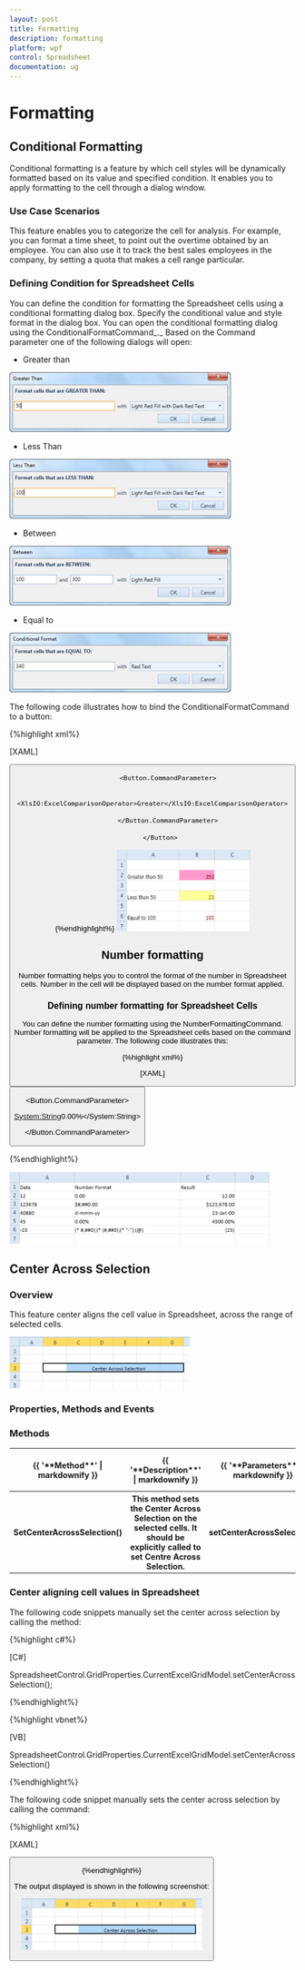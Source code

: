 ```yaml
---
layout: post
title: Formatting
description: formatting
platform: wpf
control: Spreadsheet
documentation: ug
---
```


# Formatting

## Conditional Formatting 

Conditional formatting is a feature by which cell styles will be dynamically formatted based on its value and specified condition. It enables you to apply formatting to the cell through a dialog window. 



### Use Case Scenarios 

This feature enables you to categorize the cell for analysis.  For example, you can format a time sheet, to point out the overtime obtained by an employee. You can also use it to track the best sales employees in the company, by setting a quota that makes a cell range particular.



### Defining Condition for Spreadsheet Cells

You can define the condition for formatting the Spreadsheet cells using a conditional formatting dialog box. Specify the conditional value and style format in the dialog box. You can open the conditional formatting dialog using the ConditionalFormatCommand_._ Based on the Command parameter one of the following dialogs will open:



* Greater than



![](Formatting_images/Formatting_img1.png)





* Less Than



![](Formatting_images/Formatting_img2.png)





* Between



![](Formatting_images/Formatting_img3.png)





* Equal to 



![](Formatting_images/Formatting_img4.png)





The following code illustrates how to bind the ConditionalFormatCommand to a button: 

{%highlight xml%}

[XAML]



<Button Command="{Binding Path=ConditionalFormatCommand}">

            <Button.CommandParameter>

                <XlsIO:ExcelComparisonOperator>Greater</XlsIO:ExcelComparisonOperator>

            </Button.CommandParameter>

        </Button>


{%endhighlight%}
![](Formatting_images/Formatting_img5.png)





## Number formatting

Number formatting helps you to control the format of the number in Spreadsheet cells. Number in the cell will be displayed based on the number format applied. 

### Defining number formatting for Spreadsheet Cells

You can define the number formatting using the NumberFormattingCommand. Number formatting will be applied to the Spreadsheet cells based on the command parameter. The following code illustrates this:

{%highlight xml%}

[XAML]



<Button Command="{Binding Path=NumberFormatCommand}" Grid.Row="2">

<Button.CommandParameter>

<System:String>0.00%</System:String>

</Button.CommandParameter>

</Button>

{%endhighlight%}

![](Formatting_images/Formatting_img6.png)





## Center Across Selection

### Overview

This feature center aligns the cell value in Spreadsheet, across the range of selected cells. 



![](Formatting_images/Formatting_img7.png)





### Properties, Methods and Events

### Methods

<table>
<tr>
<th>
{{ '**Method**' | markdownify }}</th><th>
{{ '**Description**' | markdownify }}</th><th>
{{ '**Parameters**' | markdownify }}</th><th>
{{ '**Type**' | markdownify }}</th><th>
{{ '**Return Type**' | markdownify }}</th></tr>
<tr>
<th>
SetCenterAcrossSelection()</th><th>
This method sets the Center Across Selection on the selected cells. It should be explicitly called to set Centre Across Selection.</th><th>
setCenterAcrossSelection() </th><th>
null</th><th>
void </th></tr>
</table>


### Center aligning cell values in Spreadsheet

The following code snippets manually set the center across selection by calling the method: 

{%highlight c#%}

[C#]

SpreadsheetControl.GridProperties.CurrentExcelGridModel.setCenterAcrossSelection();

{%endhighlight%}

{%highlight vbnet%}


 [VB]
 
 SpreadsheetControl.GridProperties.CurrentExcelGridModel.setCenterAcrossSelection()

 {%endhighlight%}


The following code snippet manually sets the center across selection by calling the command: 

{%highlight xml%}

[XAML]

<Button Content="CentreAcrossSelection" Margin="5" Width="200" Command="{Binding ElementName=spreadSheetControl, Path=CenterAcrossSelectionCommand}"/>

{%endhighlight%}



The output displayed is shown in the following screenshot:



![](Formatting_images/Formatting_img8.png)



